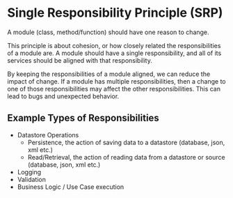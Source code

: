 # Single Responsibility Principle (SRP)
A module (class, method/function) should have one reason to change.

This principle is about cohesion, or how closely related the responsibilities of a module are. A module should have a single responsibility, and all of its services should be aligned with that responsibility.

By keeping the responsibilities of a module aligned, we can reduce the impact of change. If a module has multiple responsibilities, then a change to one of those responsibilities may affect the other responsibilities. This can lead to bugs and unexpected behavior.

## Example Types of Responsibilities

- Datastore Operations
  - Persistence, the action of saving data to a datastore (database, json, xml etc.)
  - Read/Retrieval, the action of reading data from a datastore or source (database, json, xml etc.)
- Logging
- Validation
- Business Logic / Use Case execution 
